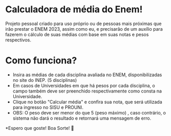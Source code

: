 # Calculadora de média do Enem!

Projeto pessoal criado para uso próprio ou de pessoas mais próximas que irão prestar o ENEM 2023, assim como eu, e precisarão de um auxílio para fazerem o cálculo de suas médias
com base em suas notas e pesos respectivos.

# Como funciona?
* Insira as médias de cada disciplina avaliada no ENEM, disponibilizadas no site do INEP. (5 disciplinas)
* Em casos de Universidades em que há pesos por cada disciplina, o campo também deve ser preenchido respectivamente como consta na Universidade.
* Clique no botão "Calcular média" e confira sua nota, que será utilizada para ingresso no SISU e PROUNI.
* OBS: O peso deve ser menor do que 5 (peso máximo) , caso contrário, o sistema não dará o resultado e retornará uma mensagem de erro.

*Espero que goste! Boa Sorte! 🎉
